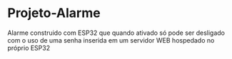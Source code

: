 # Projeto-Alarme
Alarme construido com ESP32 que quando ativado só pode ser desligado com o uso de uma senha inserida em um servidor WEB hospedado no próprio ESP32
